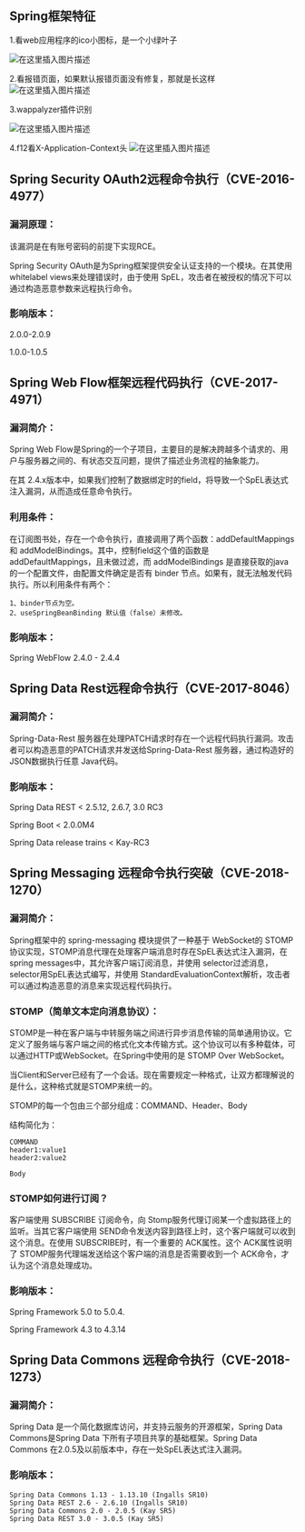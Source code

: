 ## Spring框架特征

1.看web应用程序的ico小图标，是一个小绿叶子

![在这里插入图片描述](https://img-blog.csdnimg.cn/4287e283224a4e79a941affe2ae355c8.png)

2.看报错页面，如果默认报错页面没有修复，那就是长这样
![在这里插入图片描述](https://img-blog.csdnimg.cn/ec16326e05fc4a7c861f37032a938338.png)

3.wappalyzer插件识别

![在这里插入图片描述](https://img-blog.csdnimg.cn/ab7c2c4659a54902b56300f9aa68edb9.png)

4.f12看X-Application-Context头
![在这里插入图片描述](https://img-blog.csdnimg.cn/8aa9140da35b402b8a01c315b684d8bf.png)



## **Spring Security OAuth2远程命令执行（CVE-2016-4977）**

### **漏洞原理：**

该漏洞是在有账号密码的前提下实现RCE。

Spring Security OAuth是为Spring框架提供安全认证支持的一个模块。在其使用 whitelabel views来处理错误时，由于使用 SpEL，攻击者在被授权的情况下可以通过构造恶意参数来远程执行命令。

### **影响版本：**

2.0.0-2.0.9

1.0.0-1.0.5



## **Spring Web Flow框架远程代码执行（CVE-2017-4971）**

### **漏洞简介：**

Spring Web Flow是Spring的一个子项目，主要目的是解决跨越多个请求的、用户与服务器之间的、有状态交互问题，提供了描述业务流程的抽象能力。

在其 2.4.x版本中，如果我们控制了数据绑定时的field，将导致一个SpEL表达式注入漏洞，从而造成任意命令执行。

### **利用条件：**

在订阅图书处，存在一个命令执行，直接调用了两个函数：addDefaultMappings 和 addModelBindings。其中，控制field这个值的函数是 addDefaultMappings，且未做过滤，而 addModelBindings 是直接获取的java的一个配置文件，由配置文件确定是否有 binder 节点。如果有，就无法触发代码执行。所以利用条件有两个：

```
1、binder节点为空。
2、useSpringBeanBinding 默认值（false）未修改。
```

### **影响版本：**

Spring WebFlow 2.4.0 - 2.4.4



## **Spring Data Rest远程命令执行（CVE-2017-8046）**

### **漏洞简介：**

Spring-Data-Rest 服务器在处理PATCH请求时存在一个远程代码执行漏洞。攻击者可以构造恶意的PATCH请求并发送给Spring-Data-Rest 服务器，通过构造好的 JSON数据执行任意 Java代码。

### **影响版本：**

Spring Data REST < 2.5.12, 2.6.7, 3.0 RC3

Spring Boot < 2.0.0M4

Spring Data release trains < Kay-RC3



## **Spring Messaging 远程命令执行突破（CVE-2018-1270）**

### **漏洞简介：**

Spring框架中的 spring-messaging 模块提供了一种基于 WebSocket的 STOMP 协议实现，STOMP消息代理在处理客户端消息时存在SpEL表达式注入漏洞，在spring messages中，其允许客户端订阅消息，并使用 selector过滤消息，selector用SpEL表达式编写，并使用 StandardEvaluationContext解析，攻击者可以通过构造恶意的消息来实现远程代码执行。

### **STOMP（简单文本定向消息协议）：**

STOMP是一种在客户端与中转服务端之间进行异步消息传输的简单通用协议。它定义了服务端与客户端之间的格式化文本传输方式。这个协议可以有多种载体，可以通过HTTP或WebSocket。在Spring中使用的是 STOMP Over WebSocket。

当Client和Server已经有了一个会话。现在需要规定一种格式，让双方都理解说的是什么，这种格式就是STOMP来统一的。

STOMP的每一个包由三个部分组成：COMMAND、Header、Body

结构简化为：

```
COMMAND
header1:value1
header2:value2

Body
```

### **STOMP如何进行订阅？**

客户端使用 SUBSCRIBE 订阅命令，向 Stomp服务代理订阅某一个虚拟路径上的监听。当其它客户端使用 SEND命令发送内容到路径上时，这个客户端就可以收到这个消息。在使用 SUBSCRIBE时，有一个重要的 ACK属性。这个 ACK属性说明了 STOMP服务代理端发送给这个客户端的消息是否需要收到一个 ACK命令，才认为这个消息处理成功。

### **影响版本：**

Spring Framework 5.0 to 5.0.4.

Spring Framework 4.3 to 4.3.14



## **Spring Data Commons 远程命令执行（CVE-2018-1273）**

### **漏洞简介：**

Spring Data 是一个简化数据库访问，并支持云服务的开源框架，Spring Data Commons是Spring Data 下所有子项目共享的基础框架。Spring Data Commons 在2.0.5及以前版本中，存在一处SpEL表达式注入漏洞。

### **影响版本：**

```Spring Data Commons 远程命令执行（CVE-2018-1273）
Spring Data Commons 1.13 - 1.13.10 (Ingalls SR10)
Spring Data REST 2.6 - 2.6.10 (Ingalls SR10)
Spring Data Commons 2.0 - 2.0.5 (Kay SR5)
Spring Data REST 3.0 - 3.0.5 (Kay SR5)
```